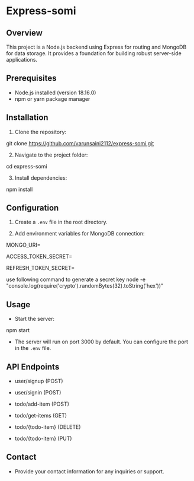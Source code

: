 # Express-somi

## Overview

This project is a Node.js backend using Express for routing and MongoDB for data storage. It provides a foundation for building robust server-side applications.

## Prerequisites

- Node.js installed (version 18.16.0)
- npm or yarn package manager

## Installation

1. Clone the repository:

git clone https://github.com/varunsaini2112/express-somi.git

2. Navigate to the project folder:

cd express-somi

3. Install dependencies:

npm install

## Configuration

1. Create a `.env` file in the root directory.

2. Add environment variables for MongoDB connection:

MONGO_URI=<your-mongodb-uri>

ACCESS_TOKEN_SECRET=<your-jwt-access-token-secret>

REFRESH_TOKEN_SECRET=<your-jwt-refresh-token-secret>

use following command to generate a secret key node -e "console.log(require('crypto').randomBytes(32).toString('hex'))"

## Usage

- Start the server:

npm start
- The server will run on port 3000 by default. You can configure the port in the `.env` file.

## API Endpoints

- user/signup (POST)
- user/signin (POST)

- todo/add-item (POST)
- todo/get-items (GET)
- todo/{todo-item} (DELETE)
- todo/{todo-item} (PUT)

## Contact

- Provide your contact information for any inquiries or support.
